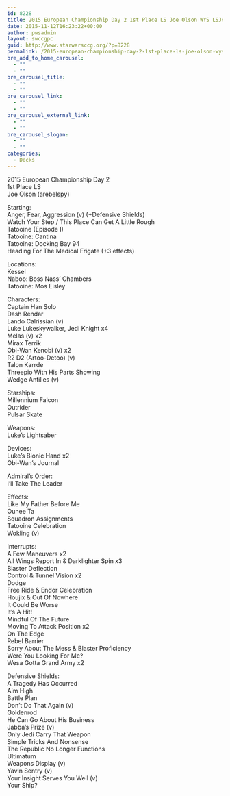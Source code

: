 ```yaml
---
id: 8228
title: 2015 European Championship Day 2 1st Place LS Joe Olson WYS LSJK
date: 2015-11-12T16:23:22+00:00
author: pwsadmin
layout: swccgpc
guid: http://www.starwarsccg.org/?p=8228
permalink: /2015-european-championship-day-2-1st-place-ls-joe-olson-wys-lsjk/
bre_add_to_home_carousel:
  - ""
  - ""
bre_carousel_title:
  - ""
  - ""
bre_carousel_link:
  - ""
  - ""
bre_carousel_external_link:
  - ""
  - ""
bre_carousel_slogan:
  - ""
  - ""
categories:
  - Decks
---
```

2015 European Championship Day 2  
1st Place LS  
Joe Olson (arebelspy)

Starting:  
Anger, Fear, Aggression (v) (+Defensive Shields)  
Watch Your Step / This Place Can Get A Little Rough  
Tatooine (Episode I)  
Tatooine: Cantina  
Tatooine: Docking Bay 94  
Heading For The Medical Frigate (+3 effects)

Locations:  
Kessel  
Naboo: Boss Nass’ Chambers  
Tatooine: Mos Eisley

Characters:  
Captain Han Solo  
Dash Rendar  
Lando Calrissian (v)  
Luke Lukeskywalker, Jedi Knight x4  
Melas (v) x2  
Mirax Terrik  
Obi-Wan Kenobi (v) x2  
R2 D2 (Artoo-Detoo) (v)  
Talon Karrde  
Threepio With His Parts Showing  
Wedge Antilles (v)

Starships:  
Millennium Falcon  
Outrider  
Pulsar Skate

Weapons:  
Luke’s Lightsaber

Devices:  
Luke’s Bionic Hand x2  
Obi-Wan’s Journal

Admiral’s Order:  
I’ll Take The Leader

Effects:  
Like My Father Before Me  
Ounee Ta  
Squadron Assignments  
Tatooine Celebration  
Wokling (v)

Interrupts:  
A Few Maneuvers x2  
All Wings Report In & Darklighter Spin x3  
Blaster Deflection  
Control & Tunnel Vision x2  
Dodge  
Free Ride & Endor Celebration  
Houjix & Out Of Nowhere  
It Could Be Worse  
It’s A Hit!  
Mindful Of The Future  
Moving To Attack Position x2  
On The Edge  
Rebel Barrier  
Sorry About The Mess & Blaster Proficiency  
Were You Looking For Me?  
Wesa Gotta Grand Army x2

Defensive Shields:  
A Tragedy Has Occurred  
Aim High  
Battle Plan  
Don’t Do That Again (v)  
Goldenrod  
He Can Go About His Business  
Jabba’s Prize (v)  
Only Jedi Carry That Weapon  
Simple Tricks And Nonsense  
The Republic No Longer Functions  
Ultimatum  
Weapons Display (v)  
Yavin Sentry (v)  
Your Insight Serves You Well (v)  
Your Ship?
